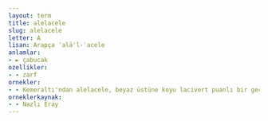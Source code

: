 ```yaml
---
layout: term
title: alelacele
slug: alelacele
letter: A
lisan: Arapça ʿalā'l-ʿacele
anlamlar:
- ► çabucak
ozellikler:
- - zarf
ornekler:
- - Kemeraltı'ndan alelacele, beyaz üstüne koyu lacivert puanlı bir gecelik almıştım.
orneklerkaynak:
- - Nazlı Eray
---
```


